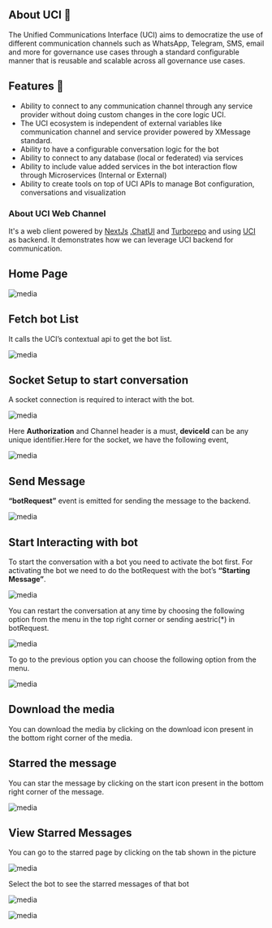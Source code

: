 ## About UCI :open_book:

The Unified Communications Interface (UCI) aims to democratize the use of different communication channels such as WhatsApp, Telegram, SMS, email and more for governance use cases through a standard configurable manner that is reusable and scalable across all governance use cases.

## Features :dart:

- Ability to connect to any communication channel through any service provider without doing custom changes in the core logic UCI.
- The UCI ecosystem is independent of external variables like communication channel and service provider powered by XMessage standard.
- Ability to have a configurable conversation logic for the bot
- Ability to connect to any database (local or federated) via services
- Ability to include value added services in the bot interaction flow through Microservices (Internal or External)
- Ability to create tools on top of UCI APIs to manage Bot configuration, conversations and visualization

### About UCI Web Channel
It's a web client powered by [NextJs](https://nextjs.org/docs) ,[ChatUI](https://www.npmjs.com/package/samagra-chatui) and [Turborepo](https://turbo.build/repo) and using [UCI](https://github.com/samagra-comms) as backend.
It demonstrates how we can leverage UCI backend for communication.

## Home Page

![media](../../../media/01.png)

## Fetch bot List

It calls the UCI’s contextual api to get the bot list.

![media](../../../media/02.png)

## Socket Setup to start conversation

A socket connection is required to interact with the bot.

![media](../../../media/03.png)

Here **Authorization** and Channel header is a must, **deviceId** can be any unique identifier.Here for the socket, we have the following event,

![media](../../../media/04.png)

## Send Message
**“botRequest”** event is emitted for sending the message to the backend.

![media](../../../media/05.png)

## Start Interacting with bot
To start the conversation with a bot you need to activate the bot first. For activating the bot we need to do the botRequest with the bot’s **“Starting Message”**.

![media](../../../media/06.png)

You can restart the conversation at any time by choosing the following option from the menu in the top right corner or sending aestric(*)  in botRequest.

![media](../../../media/07.png)

To go to the previous option you can choose the following option from the menu.

![media](../../../media/08.png)
## Download the media    
You can download the media by clicking on the download icon present in the bottom right corner of the media.
## Starred the message
 You can star the message by clicking on the start icon present in the bottom right corner of the message.

![media](../../../media/09.png)
## View Starred Messages
You can go to the starred page by clicking on the tab shown in the picture

![media](../../../media/10.png)

Select the bot to see the starred messages of that bot

![media](../../../media/11.png)

![media](../../../media/12.png)







